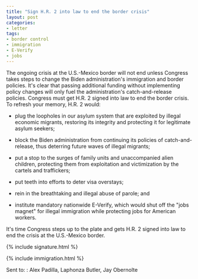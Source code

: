 ```yaml
---
title: "Sign H.R. 2 into law to end the border crisis"
layout: post
categories:
- letter
tags:
- border control
- immigration
- E-Verify
- jobs
---
```


The ongoing crisis at the U.S.-Mexico border will not end unless Congress takes steps to change the Biden administration's immigration and border policies. It's clear that passing additional funding without implementing policy changes will only fuel the administration's catch-and-release policies. Congress must get H.R. 2 signed into law to end the border crisis. To refresh your memory, H.R. 2 would:

- plug the loopholes in our asylum system that are exploited by illegal economic migrants, restoring its integrity and protecting it for legitimate asylum seekers;

- block the Biden administration from continuing its policies of catch-and-release, thus deterring future waves of illegal migrants;

- put a stop to the surges of family units and unaccompanied alien children, protecting them from exploitation and victimization by the cartels and traffickers;

- put teeth into efforts to deter visa overstays;

- rein in the breathtaking and illegal abuse of parole; and

- institute mandatory nationwide E-Verify, which would shut off the "jobs magnet" for illegal immigration while protecting jobs for American workers.

It's time Congress steps up to the plate and gets H.R. 2 signed into law to end the crisis at the U.S.-Mexico border.

{% include signature.html %}

{% include immigration.html %}

Sent to:
: Alex Padilla, Laphonza Butler, Jay Obernolte
